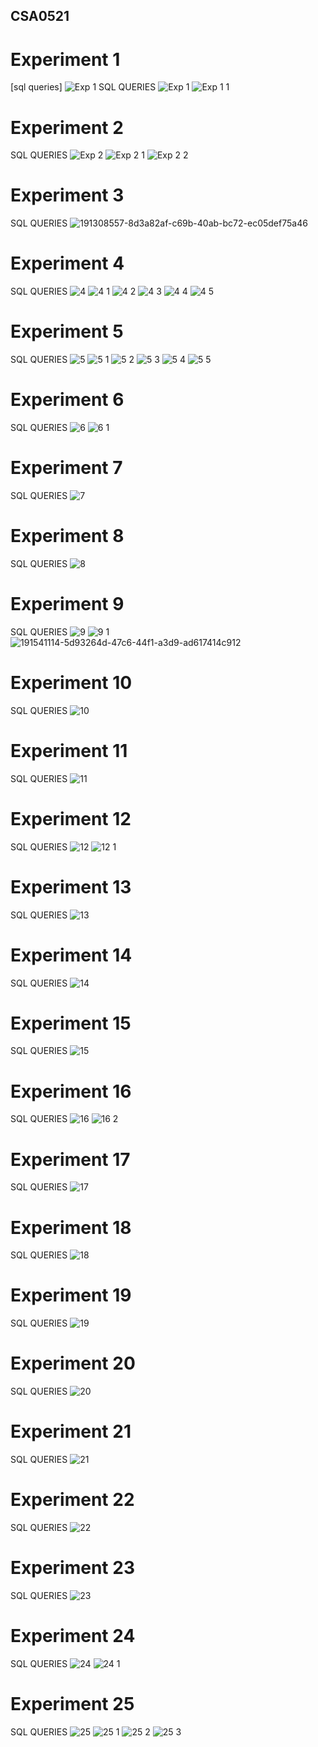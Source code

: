 
## CSA0521
# Experiment 1 
[sql queries]
![Exp 1](https://user-images.githubusercontent.com/113236628/193327171-5071c6a5-1324-4557-95f8-8934e8b97fde.png)
SQL QUERIES 
![Exp 1 ](https://user-images.githubusercontent.com/113236628/193328497-96f3886c-6cda-47cc-9858-c5699b1605e6.png)
![Exp 1 1](https://user-images.githubusercontent.com/113236628/193328745-dce11264-5a7b-40a4-8d73-d5b3d4191fa0.png)
# Experiment 2 
SQL QUERIES 
![Exp 2](https://user-images.githubusercontent.com/113236628/193330693-680a70fd-3867-4c70-807f-77f85971c361.png)
![Exp 2 1](https://user-images.githubusercontent.com/113236628/193330778-917e75d5-a453-44b9-bcb1-c7978ae860e1.png)
![Exp 2 2](https://user-images.githubusercontent.com/113236628/193330796-85f63661-1f08-44af-9f42-43bfbec38eab.png)
# Experiment 3
SQL QUERIES 
![191308557-8d3a82af-c69b-40ab-bc72-ec05def75a46](https://user-images.githubusercontent.com/113236628/193332084-6d7493ef-5119-4b85-9661-463df06aaace.png)
# Experiment 4
SQL QUERIES 
![4](https://user-images.githubusercontent.com/113236628/193334081-4f0ecabd-d651-4981-8ea9-14c90a63a5f9.png)
![4 1](https://user-images.githubusercontent.com/113236628/193334094-155c269e-7a8c-4935-9bfb-954db319aaad.png)
![4 2](https://user-images.githubusercontent.com/113236628/193334099-5844bd61-04ab-4035-8c70-a60096e558c6.png)
![4 3](https://user-images.githubusercontent.com/113236628/193334104-b8df25c8-a9cb-454f-a07c-3bb0f7683cf4.png)
![4 4](https://user-images.githubusercontent.com/113236628/193334106-5bd4e373-b08f-4771-ad8c-3dc0d7ab1d8d.png)
![4 5](https://user-images.githubusercontent.com/113236628/193334110-ef86c10f-cbe9-43e9-8520-96ed64bece94.png)

# Experiment 5
SQL QUERIES 
![5](https://user-images.githubusercontent.com/113236628/193332953-b8f46170-4ed5-4b41-add5-2e6faafb92d6.png)
![5 1](https://user-images.githubusercontent.com/113236628/193332962-0bbe49a6-ac54-459e-a0ac-6cf3055ba31f.png)
![5 2](https://user-images.githubusercontent.com/113236628/193332967-50405f8c-f187-4d0c-b759-cd69ee9f6ab1.png)
![5 3](https://user-images.githubusercontent.com/113236628/193332971-b0832ca6-eb23-4e0c-9fa4-c915f27aea8b.png)
![5 4](https://user-images.githubusercontent.com/113236628/193332975-eab65d86-6c68-4fda-a643-bd26be4443f7.png)
![5 5](https://user-images.githubusercontent.com/113236628/193332980-45e424ab-615c-4844-b213-95658b22663f.png)
# Experiment 6
SQL QUERIES 
![6](https://user-images.githubusercontent.com/113236628/193333139-1a9bd346-3950-489e-8a4c-e9385146667e.png)
![6 1](https://user-images.githubusercontent.com/113236628/193333142-68e0cb2e-2f06-4173-93d9-26ffd03cbf97.png)
# Experiment 7
SQL QUERIES 
![7](https://user-images.githubusercontent.com/113236628/193333269-a3353fb6-8e1c-4113-96fb-b42cd42382a7.png)
# Experiment 8
SQL QUERIES 
![8](https://user-images.githubusercontent.com/113236628/193333373-afb2aadc-beeb-4d96-935f-2290355d9edc.png)
# Experiment 9
SQL QUERIES 
![9](https://user-images.githubusercontent.com/113236628/193334800-1110e934-c515-44fa-a8b7-d15d9cebd3f6.png)
![9 1](https://user-images.githubusercontent.com/113236628/193334806-89fdee06-1cb4-446e-9b83-0455485108e2.png)
![191541114-5d93264d-47c6-44f1-a3d9-ad617414c912](https://user-images.githubusercontent.com/113236628/193334811-73cbebdb-7288-425e-ae53-95d948491c14.png)
# Experiment 10
SQL QUERIES 
![10](https://user-images.githubusercontent.com/113236628/193334979-3175c8ae-975f-4577-b02a-27ef220ec9de.png)
# Experiment 11
SQL QUERIES 
![11](https://user-images.githubusercontent.com/113236628/193335121-c41004b4-f6d8-4c43-a6bb-bc0967b26d36.png)
# Experiment 12
SQL QUERIES 
![12](https://user-images.githubusercontent.com/113236628/193335220-d85bcb53-95d7-41b4-b16f-2bc54964e675.png)
![12 1](https://user-images.githubusercontent.com/113236628/193335226-9c92d91e-d20a-4a7b-ba15-5268b50430a5.png)
# Experiment 13
SQL QUERIES 
![13](https://user-images.githubusercontent.com/113236628/193335353-fa475f63-2631-46d6-8048-43af28c91137.png)
# Experiment 14
SQL QUERIES 
![14](https://user-images.githubusercontent.com/113236628/193336700-47a8b5bb-7217-4e65-9f67-ca70226bd160.png)
# Experiment 15
SQL QUERIES 
![15](https://user-images.githubusercontent.com/113236628/193337035-7b8cfc31-eee6-4da7-8452-4a1a6aab9c18.png)
# Experiment 16
SQL QUERIES 
![16](https://user-images.githubusercontent.com/113236628/193338030-a9d65d95-feb2-48f9-8ed2-96e9dd3b6f09.png)
![16 2](https://user-images.githubusercontent.com/113236628/193338285-f1f6b67b-b700-4a41-9d36-cae6a7751ab5.png)
# Experiment 17
SQL QUERIES 
![17](https://user-images.githubusercontent.com/113236628/193338464-07dfa5e3-abc6-4953-8cb9-96f74582586f.png)
# Experiment 18
SQL QUERIES 
![18](https://user-images.githubusercontent.com/113236628/193338604-975f4b61-e079-43c3-8755-90b81b2d3318.png)
# Experiment 19
SQL QUERIES 
![19](https://user-images.githubusercontent.com/113236628/193338765-7c53f846-e2c4-41be-8c15-d04d6308b420.png)
# Experiment 20
SQL QUERIES 
![20](https://user-images.githubusercontent.com/113236628/193338924-b01245f1-bb32-42c3-8a7c-9ecb44f377aa.png)
# Experiment 21
SQL QUERIES 
![21](https://user-images.githubusercontent.com/113236628/193339066-0f80592e-48d8-439a-871b-161f00700410.png)
# Experiment 22
SQL QUERIES 
![22](https://user-images.githubusercontent.com/113236628/193339144-46304d79-e631-42c3-a4e3-92819d494af8.png)
# Experiment 23
SQL QUERIES 
![23](https://user-images.githubusercontent.com/113236628/193339262-6d0603eb-702c-47aa-94b5-b498bb70b6e5.png)
# Experiment 24
SQL QUERIES 
![24](https://user-images.githubusercontent.com/113236628/193339374-05546b3e-f9b3-48d9-bc1f-c4bebf8c76c6.png)
![24 1](https://user-images.githubusercontent.com/113236628/193339380-966fd4f2-de74-4fdf-8eb3-9fda250c2466.png)
# Experiment 25
SQL QUERIES 
![25](https://user-images.githubusercontent.com/113236628/193339479-f58ea1b8-b882-469f-ae79-94044669b645.png)
![25 1](https://user-images.githubusercontent.com/113236628/193339486-7a6ed11d-64a4-4b9d-bcd6-654a8d73d084.png)
![25 2](https://user-images.githubusercontent.com/113236628/193339492-433c5f3d-3108-44bb-8bf1-ddf379db6b91.png)
![25 3](https://user-images.githubusercontent.com/113236628/193339498-5831ee7f-ef33-4656-9c6f-fe59ce8a9138.png)




